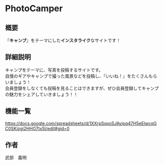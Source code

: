 # PhotoCamper

## 概要
『**キャンプ**』をテーマにした**インスタライク**なサイトです！

## 詳細説明
キャンプをテーマに、写真を投稿するサイトです。<br>
自慢のギアやキャンプで撮った風景などを投稿し、『いいね！』をたくさんもらいましょう！<br>
会員登録をしなくても投稿を見ることはできますが、ぜひ会員登録してキャンプの魅力をシェアしていきましょう！！

## 機能一覧
<https://docs.google.com/spreadsheets/d/1XXrpSqxoSJAyipq47H5eElwcqGC0SKizgi2HHO7tx5I/edit#gid=0>

## 作者
武部　義明　